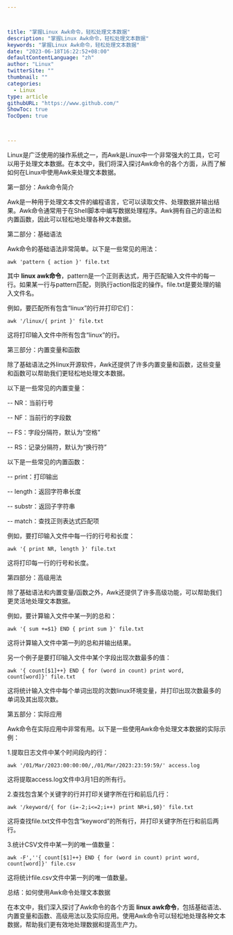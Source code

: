 ```yaml
---



title: "掌握Linux Awk命令，轻松处理文本数据"
description: "掌握Linux Awk命令，轻松处理文本数据"
keywords: "掌握Linux Awk命令，轻松处理文本数据"
date: "2023-06-18T16:22:52+08:00"
defaultContentLanguage: "zh"
author: "Linux"
twitterSite: ""
thumbnail: ""
categories:
  - Linux
type: article
githubURL: "https://www.github.com/"
ShowToc: true
TocOpen: true



---
```


Linux是广泛使用的操作系统之一，而Awk是Linux中一个非常强大的工具，它可以用于处理文本数据。在本文中，我们将深入探讨Awk命令的各个方面，从而了解如何在Linux中使用Awk来处理文本数据。

第一部分：Awk命令简介

Awk是一种用于处理文本文件的编程语言，它可以读取文件、处理数据并输出结果。Awk命令通常用于在Shell脚本中编写数据处理程序。Awk拥有自己的语法和内置函数，因此可以轻松地处理各种文本数据。

第二部分：基础语法

Awk命令的基础语法非常简单。以下是一些常见的用法：

```
awk 'pattern { action }' file.txt
```

其中 **linux awk命令**，pattern是一个正则表达式，用于匹配输入文件中的每一行。如果某一行与pattern匹配，则执行action指定的操作。file.txt是要处理的输入文件名。

例如，要匹配所有包含“linux”的行并打印它们：

```
awk '/linux/{ print }' file.txt
```

这将打印输入文件中所有包含“linux”的行。

第三部分：内置变量和函数

除了基础语法之外linux开源软件，Awk还提供了许多内置变量和函数，这些变量和函数可以帮助我们更轻松地处理文本数据。

以下是一些常见的内置变量：

-- NR：当前行号

-- NF：当前行的字段数

-- FS：字段分隔符，默认为“空格”

-- RS：记录分隔符，默认为“换行符”

以下是一些常见的内置函数：

-- print：打印输出

-- length：返回字符串长度

-- substr：返回子字符串

-- match：查找正则表达式匹配项

例如，要打印输入文件中每一行的行号和长度：

```
awk '{ print NR, length }' file.txt
```

这将打印每一行的行号和长度。

第四部分：高级用法

除了基础语法和内置变量/函数之外，Awk还提供了许多高级功能，可以帮助我们更灵活地处理文本数据。

例如，要计算输入文件中某一列的总和：

```
awk '{ sum +=$1} END { print sum }' file.txt
```

这将计算输入文件中第一列的总和并输出结果。

另一个例子是要打印输入文件中某个字段出现次数最多的值：

```
awk '{ count[$1]++} END { for (word in count) print word, count[word]}' file.txt
```

这将统计输入文件中每个单词出现的次数linux环境变量，并打印出现次数最多的单词及其出现次数。

第五部分：实际应用

Awk命令在实际应用中非常有用。以下是一些使用Awk命令处理文本数据的实际示例：

1.提取日志文件中某个时间段内的行：

```
awk '/01/Mar/2023:00:00:00/,/01/Mar/2023:23:59:59/' access.log
```

这将提取access.log文件中3月1日的所有行。

2.查找包含某个关键字的行并打印关键字所在行和前后几行：

```
awk '/keyword/{ for (i=-2;i<=2;i++) print NR+i,$0}' file.txt
```

这将查找file.txt文件中包含“keyword”的所有行，并打印关键字所在行和前后两行。

3.统计CSV文件中某一列的唯一值数量：

```
awk -F',''{ count[$1]++} END { for (word in count) print word, count[word]}' file.csv
```

这将统计file.csv文件中第一列的唯一值数量。

总结：如何使用Awk命令处理文本数据

在本文中，我们深入探讨了Awk命令的各个方面 **linux awk命令**，包括基础语法、内置变量和函数、高级用法以及实际应用。使用Awk命令可以轻松地处理各种文本数据，帮助我们更有效地处理数据和提高生产力。